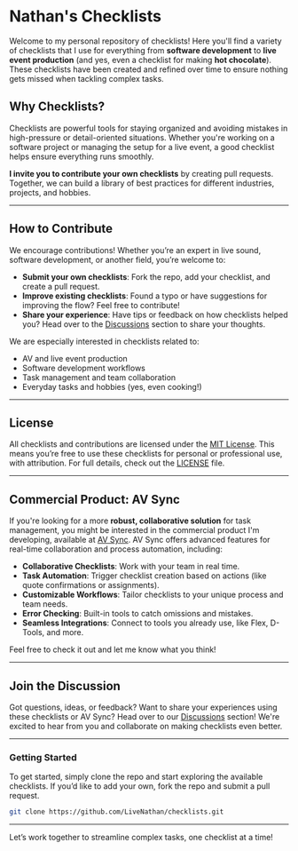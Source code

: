 # **Nathan's Checklists**

Welcome to my personal repository of checklists! Here you'll find a variety of checklists that I use for everything from **software development** to **live event production** (and yes, even a checklist for making **hot chocolate**). These checklists have been created and refined over time to ensure nothing gets missed when tackling complex tasks.

## **Why Checklists?**

Checklists are powerful tools for staying organized and avoiding mistakes in high-pressure or detail-oriented situations. Whether you're working on a software project or managing the setup for a live event, a good checklist helps ensure everything runs smoothly.

**I invite you to contribute your own checklists** by creating pull requests. Together, we can build a library of best practices for different industries, projects, and hobbies.

---

## **How to Contribute**

We encourage contributions! Whether you’re an expert in live sound, software development, or another field, you’re welcome to:
- **Submit your own checklists**: Fork the repo, add your checklist, and create a pull request.
- **Improve existing checklists**: Found a typo or have suggestions for improving the flow? Feel free to contribute!
- **Share your experience**: Have tips or feedback on how checklists helped you? Head over to the [Discussions](https://github.com/LiveNathan/checklists/your-repo-link/discussions) section to share your thoughts.

We are especially interested in checklists related to:
- AV and live event production
- Software development workflows
- Task management and team collaboration
- Everyday tasks and hobbies (yes, even cooking!)

---

## **License**

All checklists and contributions are licensed under the [MIT License](LICENSE). This means you’re free to use these checklists for personal or professional use, with attribution. For full details, check out the [LICENSE](LICENSE) file.

---

## **Commercial Product: AV Sync**

If you're looking for a more **robust, collaborative solution** for task management, you might be interested in the commercial product I'm developing, available at [AV Sync](https://www.avsync.co/). AV Sync offers advanced features for real-time collaboration and process automation, including:
- **Collaborative Checklists**: Work with your team in real time.
- **Task Automation**: Trigger checklist creation based on actions (like quote confirmations or assignments).
- **Customizable Workflows**: Tailor checklists to your unique process and team needs.
- **Error Checking**: Built-in tools to catch omissions and mistakes.
- **Seamless Integrations**: Connect to tools you already use, like Flex, D-Tools, and more.

Feel free to check it out and let me know what you think!

---

## **Join the Discussion**

Got questions, ideas, or feedback? Want to share your experiences using these checklists or AV Sync? Head over to our [Discussions](https://github.com/LiveNathan/checklists/discussions) section! We're excited to hear from you and collaborate on making checklists even better.

---

### **Getting Started**

To get started, simply clone the repo and start exploring the available checklists. If you’d like to add your own, fork the repo and submit a pull request.

```bash
git clone https://github.com/LiveNathan/checklists.git
```

---

Let’s work together to streamline complex tasks, one checklist at a time!
